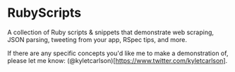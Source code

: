 RubyScripts
===========

A collection of Ruby scripts &amp; snippets that demonstrate web scraping, JSON parsing, tweeting from your app, RSpec tips, and more.

If there are any specific concepts you'd like me to make a demonstration of, please let me know: (@kyletcarlson)[https://www.twitter.com/kyletcarlson].
